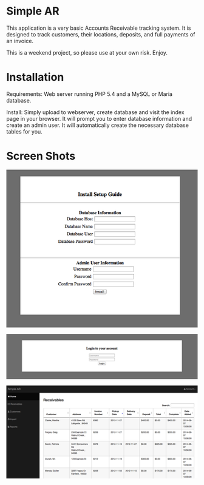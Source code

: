 Simple AR
=========


This application is a very basic Accounts Receivable tracking system.  It is designed to track customers, their locations, deposits, and full payments of an invoice.

This is a weekend project, so please use at your own risk.  Enjoy. 


Installation 
=============
Requirements: Web server running PHP 5.4 and a MySQL or Maria database.

Install: Simply upload to webserver, create database and visit the index page in your browser.  It will prompt you to enter database information and create an admin user.  It will automatically create the necessary database tables for you.  


Screen Shots
============

![alt tag](images/install.png)

![alt tag](images/login.png)

![alt tag](images/receivables.png)